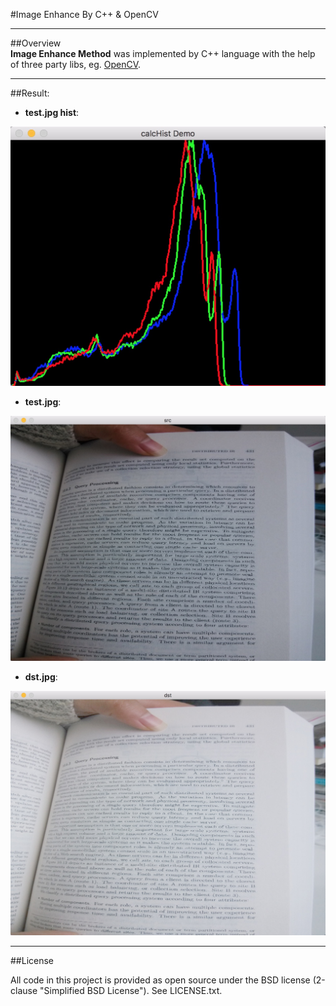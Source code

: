#Image Enhance By C++ & OpenCV 

----
##Overview   
**Image Enhance Method** was implemented by C++ language with the help of three party  libs, eg. [OpenCV](https://github.com/Itseez/opencv).
    
----
##Result:

* **test.jpg hist**:

![testhist](./testhist.png)

* **test.jpg**:

![testsrc](./testsrc.png)


* **dst.jpg**:

![testdst](./testdst.png)


----
##License

All code in this project is provided as open source under the BSD license (2-clause "Simplified BSD License"). See LICENSE.txt. 

